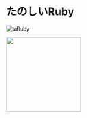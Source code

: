 # たのしいRuby
![taRuby](https://user-images.githubusercontent.com/40953175/96223573-1fb91b00-0fc9-11eb-8123-618070f86c44.jpg)

<img src="![taRuby](https://user-images.githubusercontent.com/40953175/96223573-1fb91b00-0fc9-11eb-8123-618070f86c44.jpg)" width="200px">
